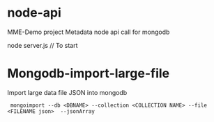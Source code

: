 # node-api
MME-Demo project Metadata node api call for mongodb


node server.js // To start

# Mongodb-import-large-file
Import large data file JSON into mongodb

```
 mongoimport --db <DBNAME> --collection <COLLECTION NAME> --file <FILENAME json>  --jsonArray
```
